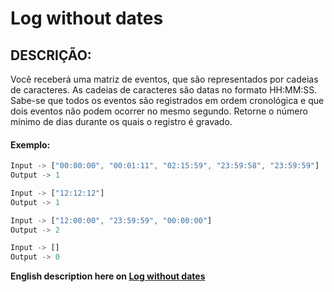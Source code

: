 # Log without dates

## DESCRIÇÃO:

Você receberá uma matriz de eventos, que são representados por cadeias de caracteres. As cadeias de caracteres são datas no formato HH:MM:SS.
Sabe-se que todos os eventos são registrados em ordem cronológica e que dois eventos não podem ocorrer no mesmo segundo.
Retorne o número mínimo de dias durante os quais o registro é gravado.

#### Exemplo:
``` javascript
Input -> ["00:00:00", "00:01:11", "02:15:59", "23:59:58", "23:59:59"]
Output -> 1

Input -> ["12:12:12"]
Output -> 1

Input -> ["12:00:00", "23:59:59", "00:00:00"]
Output -> 2

Input -> []
Output -> 0
```

**English description here on [Log without dates](https://www.codewars.com/kata/64cac86333ab6a14f70c6fb6)**
